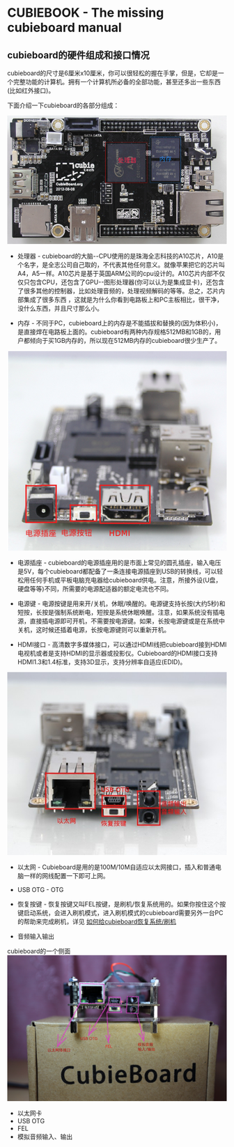 CUBIEBOOK - The missing cubieboard manual
=========================================



## cubieboard的硬件组成和接口情况

cubieboard的尺寸是6厘米x10厘米，你可以很轻松的握在手掌，但是，它却是一个完整功能的计算机。拥有一个计算机所必备的全部功能，甚至还多出一些东西(比如红外接口)。

下面介绍一下cubieboard的各部分组成：

![CUBIEBOARD](top.png)

* 处理器 - cubieboard的大脑--CPU使用的是珠海全志科技的A10芯片，A10是个名字，是全志公司自己取的，不代表其他任何意义。就像苹果把它的芯片叫A4，A5一样。A10芯片是基于英国ARM公司的cpu设计的。A10芯片内部不仅仅只包含CPU，还包含了GPU--图形处理器(你可以认为是集成显卡)，还包含了很多其他的控制器，比如处理音频的，处理视频解码的等等。总之，芯片内部集成了很多东西 ，这就是为什么你看到电路板上和PC主板相比，很干净，没什么东西，并且尺寸那么小。

* 内存 - 不同于PC，cubieboard上的内存是不能插拔和替换的(因为体积小)，是直接焊在电路板上面的。cubieboard有两种内存规格512MB和1GB的，用户都倾向于买1GB内存的，所以现在512MB内存的cubieboard很少生产了。

![CUBIEBOARD](hdmi.png)

* 电源插座 - cubieboard的电源插座用的是市面上常见的圆孔插座，输入电压是5V，每个cubieboard都配备了一条连接电源插座到USB的转换线，可以轻松用任何手机或平板电脑充电器给cubieboard供电。注意，所接外设(U盘，硬盘等等)不同，所需要的电源配适器的额定电流也不同。

* 电源键 - 电源按键是用来开/关机，休眠/唤醒的。电源键支持长按(大约5秒)和短按，长按是强制系统断电，短按是系统休眠唤醒。注意，如果系统没有插电源，直接插电源即可开机，不需要按电源键。如果，长按电源键或是在系统中关机，这时候还插着电源，长按电源键则可以重新开机。

* HDMI接口 - 高清数字多媒体接口，可以通过HDMI线把cubieboard接到HDMI电视机或者是支持HDMI的显示器或投影仪。Cubieboard的HDMI接口支持HDMI1.3和1.4标准，支持3D显示，支持分辨率自适应(EDID)。

![CUBIEBOARD](ethernet.jpg)

* 以太网 - Cubieboard是用的是100M/10M自适应以太网接口，插入和普通电脑一样的网线配置一下即可上网。

* USB OTG - OTG

* 恢复按键 - 恢复按键又叫FEL按键，是刷机/恢复系统用的。如果你按住这个按键启动系统，会进入刷机模式，进入刷机模式的cubieboard需要另外一台PC的帮助来完成刷机，详见 [如何给cubieboard恢复系统/刷机](../update/update.md)

* 音频输入输出


cubieboard的一个侧面
![CUBIE](cubie_right_side_0909.JPG)

* 以太网卡
* USB OTG
* FEL
* 模拟音频输入、输出
